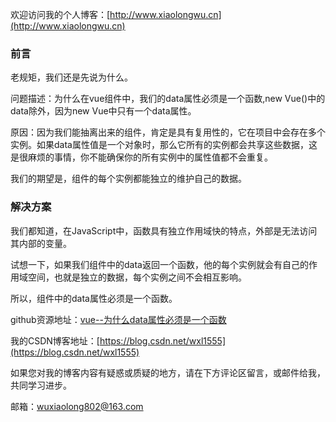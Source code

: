 欢迎访问我的个人博客：[http://www.xiaolongwu.cn](http://www.xiaolongwu.cn)
### 前言
老规矩，我们还是先说为什么。

问题描述：为什么在vue组件中，我们的data属性必须是一个函数,new Vue()中的data除外，因为new Vue中只有一个data属性。

原因：因为我们能抽离出来的组件，肯定是具有复用性的，它在项目中会存在多个实例。如果data属性值是一个对象时，那么它所有的实例都会共享这些数据，这是很麻烦的事情，你不能确保你的所有实例中的属性值都不会重复。

我们的期望是，组件的每个实例都能独立的维护自己的数据。
### 解决方案
我们都知道，在JavaScript中，函数具有独立作用域快的特点，外部是无法访问其内部的变量。

试想一下，如果我们组件中的data返回一个函数，他的每个实例就会有自己的作用域空间，也就是独立的数据，每个实例之间不会相互影响。

所以，组件中的data属性必须是一个函数。


github资源地址：[vue--为什么data属性必须是一个函数](https://github.com/LeonWuV/FE-blog-repository/blob/master/vue/vue--%E4%B8%BA%E4%BB%80%E4%B9%88data%E5%B1%9E%E6%80%A7%E5%BF%85%E9%A1%BB%E6%98%AF%E4%B8%80%E4%B8%AA%E5%87%BD%E6%95%B0.md)

我的CSDN博客地址：[https://blog.csdn.net/wxl1555](https://blog.csdn.net/wxl1555)

如果您对我的博客内容有疑惑或质疑的地方，请在下方评论区留言，或邮件给我，共同学习进步。

邮箱：wuxiaolong802@163.com